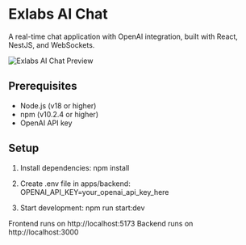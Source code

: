 # Exlabs AI Chat

A real-time chat application with OpenAI integration, built with React, NestJS, and WebSockets.

![Exlabs AI Chat Preview](https://github.com/user-attachments/assets/76e952b8-7aa2-401f-878b-d6567e0e037f)

## Prerequisites

- Node.js (v18 or higher)
- npm (v10.2.4 or higher)
- OpenAI API key

## Setup

1. Install dependencies:
   npm install

2. Create .env file in apps/backend:
   OPENAI_API_KEY=your_openai_api_key_here

3. Start development:
   npm run start:dev

Frontend runs on http://localhost:5173
Backend runs on http://localhost:3000
